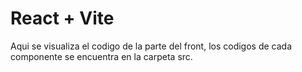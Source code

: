 # React + Vite

Aqui se visualiza el codigo de la parte del front, los codigos de cada componente se encuentra en la carpeta src.
